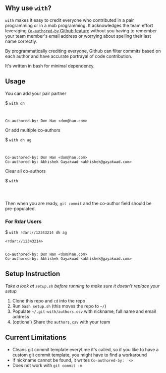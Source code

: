 
## Why use `with`?
`with` makes it easy to credit everyone who contributed in a pair programming or in a mob programming. It acknowledges the team effort leveraging [`Co-authored-by` Github feature](https://docs.github.com/en/free-pro-team@latest/github/committing-changes-to-your-project/creating-a-commit-with-multiple-authors#creating-co-authored-commits-on-the-command-line) without you having to remember your team member's email address or worrying about spelling their last name correctly. 

By programmatically crediting everyone, Github can filter commits based on each author and have accurate portrayal of code contribution.

It's written in bash for minimal dependency.

## Usage

You can add your pair partner

$ `with dh`

```


Co-authored-by: Don Han <don@han.com>
```


Or add multiple co-authors

$ `with dh ag`
```


Co-authored-by: Don Han <don@han.com>
Co-authored-by: Abhishek Gayakwad <abhishek@gayakwad.com>
```

Clear all co-authors

$ `with`
```



```

Then when you are ready, `git commit` and the co-author field should be pre-populated.

### For Rdar Users

$ `with rdar://12343214 dh ag`
```
<rdar://12343214>


Co-authored-by: Don Han <don@han.com>
Co-authored-by: Abhishek Gayakwad <abhishek@gayakwad.com>
```

## Setup Instruction

*Take a look at `setup.sh` before running to make sure it doesn't replace your setup*

1. Clone this repo and `cd` into the repo
1. Run `bash setup.sh` (this moves the repo to `~/`)
1. Populate `~/.git-with/authors.csv` with nickname, full name and email address
1. (optional) Share the `authors.csv` with your team 


## Current Limitations

- Cleans git commit template everytime it's called, so if you like to have a custom git commit template, you might have to find a workaround
- If nickname cannot be found, it writes `Co-authored-by:  <>`
- Does not work with `git commit -m`
